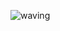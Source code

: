 ![waving](https://capsule-render.vercel.app/api?type=waving&height=200&text=SeungMin's%20GitHub&fontAlign=50&fontAlignY=40&color=gradient)

<!--
**smpark00/smpark00** is a ✨ _special_ ✨ repository because its `README.md` (this file) appears on your GitHub profile.

Here are some ideas to get you started:

- 🔭 I’m currently working on ...
- 🌱 I’m currently learning ...
- 👯 I’m looking to collaborate on ...
- 🤔 I’m looking for help with ...
- 💬 Ask me about ...
- 📫 How to reach me: ...
- 😄 Pronouns: ...
- ⚡ Fun fact: ...
-->
